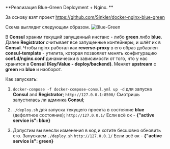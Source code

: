 **Реализация Blue-Green Deployment + Nginx. **

За основу взят проект https://github.com/Sinkler/docker-nginx-blue-green

Схема выглядит следующим образом. 
![Blue-Green](https://miro.medium.com/max/828/1*aE4ALY3R8CipUZzpD2XPKQ.png)


В **Consul** храним текущий запущенный инстанс - либо **green** либо **blue**. Далее **Registrator** считывает все запущенные контейнеры, и шлёт их в **Consul**.
Чтобы nginx работал как **reverse-proxy** в его образ добавлен **consul-template** - утилита, которая позволяет менять конфигурацию **conf.d/nginx.conf** 
динамически в зависимости от того, что у нас хранится в **Consul (Key/Value - deploy/backend)**. Меняет **upstream** с **green** на **blue** и наоборот.


Как запускать:

1) `docker-compose -f docker-compose-consul.yml up -d` для запуска **Consul** and **Registrator**;
 `http://127.0.0.1:8500/` Смотришь запустилась ли админка **Consul**;
2) `./deploy.sh` для запуска текущего проекта в состояние **blue** (дефолтное состояние);
`http://127.0.0.1/` Если всё ок - **{"active service is": blue}**

3) Допустим вы внесли изменения в код и хотите бесшовно обновить его. Запускаем `./deploy.sh`
`http://127.0.0.1/` Если всё ок - **{"active service is": green}**

 